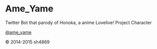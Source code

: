 Ame_Yame
========

Twitter Bot that parody of Honoka, a anime Lovelive! Project Character

[@ame_yame](https://twitter.com/ame_yame)

&copy; 2014-2015 sh4869
